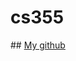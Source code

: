 # cs355

<html>
<body>
## <a href = "https://github.com/Abhikarki/"> My github </a>
</body>
</html>
